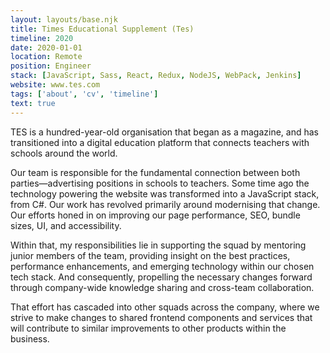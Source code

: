 ```yaml
---
layout: layouts/base.njk
title: Times Educational Supplement (Tes)
timeline: 2020
date: 2020-01-01
location: Remote
position: Engineer
stack: [JavaScript, Sass, React, Redux, NodeJS, WebPack, Jenkins]
website: www.tes.com
tags: ['about', 'cv', 'timeline']
text: true
---
```


TES is a hundred-year-old organisation that began as a magazine, and has transitioned into a digital education platform that connects teachers with schools around the world.

Our team is responsible for the fundamental connection between both parties—advertising positions in schools to teachers. Some time ago the technology powering the website was transformed into a JavaScript stack, from C#. Our work has revolved primarily around modernising that change. Our efforts honed in on improving our page performance, SEO, bundle sizes, UI, and accessibility.

Within that, my responsibilities lie in supporting the squad by mentoring junior members of the team, providing insight on the best practices, performance enhancements, and emerging technology within our chosen tech stack. And consequently, propelling the necessary changes forward through company-wide knowledge sharing and cross-team collaboration.

That effort has cascaded into other squads across the company, where we strive to make changes to shared frontend components and services that will contribute to similar improvements to other products within the business.
